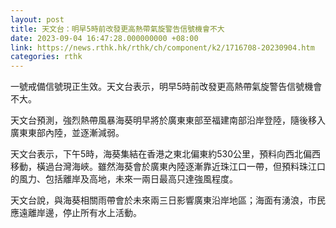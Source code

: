 ```yaml
---
layout: post
title: 天文台：明早5時前改發更高熱帶氣旋警告信號機會不大
date: 2023-09-04 16:47:28.000000000 +08:00
link: https://news.rthk.hk/rthk/ch/component/k2/1716708-20230904.htm
categories: rthk
---
```


一號戒備信號現正生效。天文台表示，明早5時前改發更高熱帶氣旋警告信號機會不大。

天文台預測，強烈熱帶風暴海葵明早將於廣東東部至福建南部沿岸登陸，隨後移入廣東東部內陸，並逐漸減弱。

天文台表示，下午5時，海葵集結在香港之東北偏東約530公里，預料向西北偏西移動，橫過台灣海峽。雖然海葵會於廣東內陸逐漸靠近珠江口一帶，但預料珠江口的風力、包括離岸及高地，未來一兩日最高只達強風程度。

天文台說，與海葵相關雨帶會於未來兩三日影響廣東沿岸地區；海面有湧浪，市民應遠離岸邊，停止所有水上活動。
